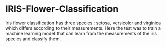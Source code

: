 # IRIS-Flower-Classification
Iris flower classification has three species : setosa, versicolor and virginica which differs according to their measurements. Here the test was to train a machine learning model that can learn from the measurements of the iris species and classify them.

